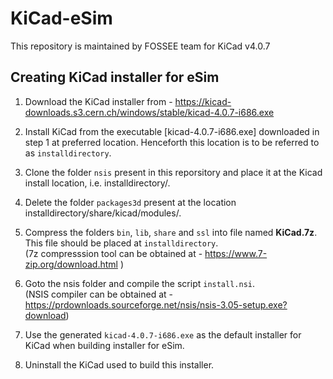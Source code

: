 # KiCad-eSim
This repository is maintained by FOSSEE team for KiCad v4.0.7 

## Creating KiCad installer for eSim

1. Download the KiCad installer from - https://kicad-downloads.s3.cern.ch/windows/stable/kicad-4.0.7-i686.exe

2. Install KiCad from the executable [kicad-4.0.7-i686.exe] downloaded in step 1 at preferred location. Henceforth this location is to be referred to as `installdirectory`.

3. Clone the folder `nsis` present in this reporsitory and place it at the Kicad install location, i.e. installdirectory/.

4. Delete the folder `packages3d` present at the location installdirectory/share/kicad/modules/.

5. Compress the folders `bin`, `lib`, `share` and `ssl` into file named **KiCad.7z**. This file should be placed at `installdirectory`.\
(7z compresssion tool can be obtained at - https://www.7-zip.org/download.html )

6. Goto the nsis folder and compile the script `install.nsi`.\
(NSIS compiler can be obtained at - https://prdownloads.sourceforge.net/nsis/nsis-3.05-setup.exe?download)

7. Use the generated `kicad-4.0.7-i686.exe` as the default installer for KiCad when building installer for eSim.

8. Uninstall the KiCad used to build this installer.
